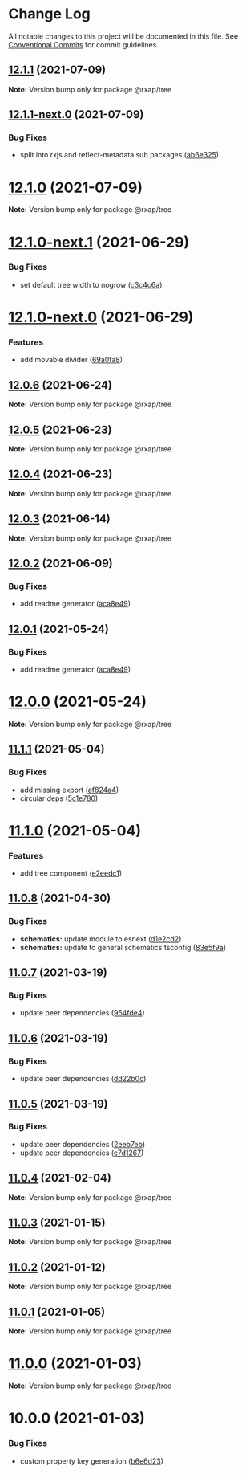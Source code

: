 # Change Log

All notable changes to this project will be documented in this file.
See [Conventional Commits](https://conventionalcommits.org) for commit guidelines.

## [12.1.1](https://gitlab.com/rxap/packages/compare/@rxap/tree@12.1.1-next.0...@rxap/tree@12.1.1) (2021-07-09)

**Note:** Version bump only for package @rxap/tree





## [12.1.1-next.0](https://gitlab.com/rxap/packages/compare/@rxap/tree@12.1.0...@rxap/tree@12.1.1-next.0) (2021-07-09)


### Bug Fixes

* split into rxjs and reflect-metadata sub packages ([ab6e325](https://gitlab.com/rxap/packages/commit/ab6e32562dbed73752165f3568624f8d3417d7ee))





# [12.1.0](https://gitlab.com/rxap/packages/compare/@rxap/tree@12.1.0-next.1...@rxap/tree@12.1.0) (2021-07-09)

**Note:** Version bump only for package @rxap/tree





# [12.1.0-next.1](https://gitlab.com/rxap/packages/compare/@rxap/tree@12.1.0-next.0...@rxap/tree@12.1.0-next.1) (2021-06-29)


### Bug Fixes

* set default tree width to nogrow ([c3c4c6a](https://gitlab.com/rxap/packages/commit/c3c4c6a8a109d842d321b3637b1fa31b5b4cec91))





# [12.1.0-next.0](https://gitlab.com/rxap/packages/compare/@rxap/tree@12.0.6...@rxap/tree@12.1.0-next.0) (2021-06-29)


### Features

* add movable divider ([69a0fa8](https://gitlab.com/rxap/packages/commit/69a0fa8cb85f0b11243a48dcebd1d884c7250fd8))





## [12.0.6](https://gitlab.com/rxap/packages/compare/@rxap/tree@12.0.5...@rxap/tree@12.0.6) (2021-06-24)

**Note:** Version bump only for package @rxap/tree





## [12.0.5](https://gitlab.com/rxap/packages/compare/@rxap/tree@12.0.4...@rxap/tree@12.0.5) (2021-06-23)

**Note:** Version bump only for package @rxap/tree





## [12.0.4](https://gitlab.com/rxap/packages/compare/@rxap/tree@12.0.3...@rxap/tree@12.0.4) (2021-06-23)

**Note:** Version bump only for package @rxap/tree





## [12.0.3](https://gitlab.com/rxap/packages/compare/@rxap/tree@12.0.2...@rxap/tree@12.0.3) (2021-06-14)

**Note:** Version bump only for package @rxap/tree





## [12.0.2](https://gitlab.com/rxap/packages/compare/@rxap/tree@11.1.2...@rxap/tree@12.0.2) (2021-06-09)


### Bug Fixes

* add readme generator ([aca8e49](https://gitlab.com/rxap/packages/commit/aca8e495f06d81edf14e56fdd1e6a3c2d7de4c50))





## [12.0.1](https://gitlab.com/rxap/packages/compare/@rxap/tree@12.0.0...@rxap/tree@12.0.1) (2021-05-24)


### Bug Fixes

* add readme generator ([aca8e49](https://gitlab.com/rxap/packages/commit/aca8e495f06d81edf14e56fdd1e6a3c2d7de4c50))





# [12.0.0](https://gitlab.com/rxap/packages/compare/@rxap/tree@11.1.1...@rxap/tree@12.0.0) (2021-05-24)

**Note:** Version bump only for package @rxap/tree





## [11.1.1](https://gitlab.com/rxap/packages/compare/@rxap/tree@11.1.0...@rxap/tree@11.1.1) (2021-05-04)


### Bug Fixes

* add missing export ([af824a4](https://gitlab.com/rxap/packages/commit/af824a4ba85686db64bde4400bdf347053eaa74a))
* circular deps ([5c1e780](https://gitlab.com/rxap/packages/commit/5c1e780b032ac5c76cd941cf34dd07127e71d34e))





# [11.1.0](https://gitlab.com/rxap/packages/compare/@rxap/tree@11.0.8...@rxap/tree@11.1.0) (2021-05-04)


### Features

* add tree component ([e2eedc1](https://gitlab.com/rxap/packages/commit/e2eedc1ed4f0dca69e65e6ff6a458918463e56ad))





## [11.0.8](https://gitlab.com/rxap/packages/compare/@rxap/tree@11.0.7...@rxap/tree@11.0.8) (2021-04-30)


### Bug Fixes

* **schematics:** update module to esnext ([d1e2cd2](https://gitlab.com/rxap/packages/commit/d1e2cd252f3866471935131187b3acaefe2cca82))
* **schematics:** update to general schematics tsconfig ([83e5f9a](https://gitlab.com/rxap/packages/commit/83e5f9a0cf1810686a503425d87a5e4ae30b8c84))





## [11.0.7](https://gitlab.com/rxap/packages/compare/@rxap/tree@11.0.6...@rxap/tree@11.0.7) (2021-03-19)


### Bug Fixes

* update peer dependencies ([954fde4](https://gitlab.com/rxap/packages/commit/954fde47836ff0c1f25a77c33ff871ddc7685b6c))





## [11.0.6](https://gitlab.com/rxap/packages/compare/@rxap/tree@11.0.5...@rxap/tree@11.0.6) (2021-03-19)


### Bug Fixes

* update peer dependencies ([dd22b0c](https://gitlab.com/rxap/packages/commit/dd22b0ce053bc266c7aea659a2faf3be39f424e7))





## [11.0.5](https://gitlab.com/rxap/packages/compare/@rxap/tree@11.0.4...@rxap/tree@11.0.5) (2021-03-19)


### Bug Fixes

* update peer dependencies ([2eeb7eb](https://gitlab.com/rxap/packages/commit/2eeb7eb85eedd6d610e855dc1724c7153cf01fd0))
* update peer dependencies ([c7d1267](https://gitlab.com/rxap/packages/commit/c7d12671f3efc198985cddee92caa2558e74b023))





## [11.0.4](https://gitlab.com/rxap/packages/compare/@rxap/tree@11.0.3...@rxap/tree@11.0.4) (2021-02-04)

**Note:** Version bump only for package @rxap/tree





## [11.0.3](https://gitlab.com/rxap/packages/compare/@rxap/tree@11.0.2...@rxap/tree@11.0.3) (2021-01-15)

**Note:** Version bump only for package @rxap/tree





## [11.0.2](https://gitlab.com/rxap/packages/compare/@rxap/tree@11.0.1...@rxap/tree@11.0.2) (2021-01-12)

**Note:** Version bump only for package @rxap/tree





## [11.0.1](https://gitlab.com/rxap/packages/compare/@rxap/tree@11.0.0...@rxap/tree@11.0.1) (2021-01-05)

**Note:** Version bump only for package @rxap/tree





# [11.0.0](https://gitlab.com/rxap/packages/compare/@rxap/tree@10.0.0...@rxap/tree@11.0.0) (2021-01-03)

**Note:** Version bump only for package @rxap/tree





# 10.0.0 (2021-01-03)


### Bug Fixes

* custom property key generation ([b6e6d23](https://gitlab.com/rxap/packages/commit/b6e6d23215f0b35e0de2d35003b186a3d435b8e4))
